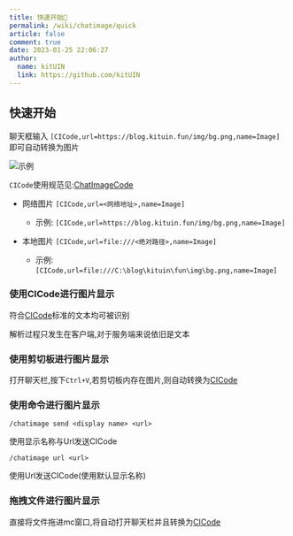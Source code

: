 ```yaml
---
title: 快速开始🎈
permalink: /wiki/chatimage/quick
article: false
comment: true
date: 2023-01-25 22:06:27
author: 
  name: kitUIN
  link: https://github.com/kitUIN
---
```



## 快速开始

聊天框输入 `[CICode,url=https://blog.kituin.fun/img/bg.png,name=Image]`  即可自动转换为图片

![示例](/img/quick.png)

`CICode`使用规范见:[ChatImageCode](/wiki/chatimage/code)

- 网络图片 `[CICode,url=<网络地址>,name=Image]`
  - 示例: `[CICode,url=https://blog.kituin.fun/img/bg.png,name=Image]`

- 本地图片 `[CICode,url=file:///<绝对路径>,name=Image]`
  - 示例: `[CICode,url=file:///C:\blog\kituin\fun\img\bg.png,name=Image]`


### 使用CICode进行图片显示
符合[CICode](/wiki/chatimage/code)标准的文本均可被识别  

解析过程只发生在客户端,对于服务端来说依旧是文本

### 使用剪切板进行图片显示
打开聊天栏,按下`Ctrl+V`,若剪切板内存在图片,则自动转换为[CICode](/wiki/chatimage/code)  


### 使用命令进行图片显示
`/chatimage send <display name> <url>`

使用显示名称与Url发送CICode

`/chatimage url <url>`

使用Url发送CICode(使用默认显示名称)
### 拖拽文件进行图片显示

直接将文件拖进mc窗口,将自动打开聊天栏并且转换为[CICode](/wiki/chatimage/code)  